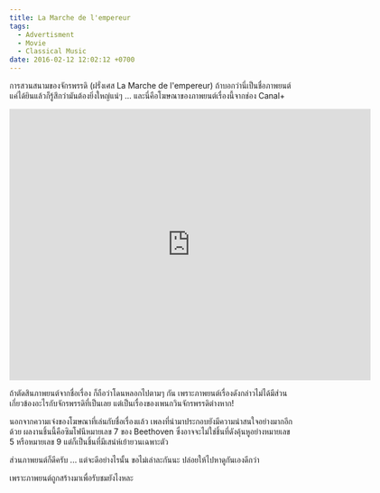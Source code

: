 ```yaml
---
title: La Marche de l'empereur
tags:
  - Advertisment
  - Movie
  - Classical Music
date: 2016-02-12 12:02:12 +0700
---
```


การสวนสนามของจักรพรรดิ (ฝรั่งเศส La Marche de l'empereur) ถ้าบอกว่านี่เป็นชื่อภาพยนต์ แค่ได้ยินแล้วก็รู้สึกว่ามันต้องยิ่งใหญ่แน่ๆ ... และนี่คือโฆษณาของภาพยนต์เรื่องนี้จากช่อง Canal+

<iframe width="640" height="480" src="https://www.youtube.com/embed/qNd_hUqEEl4" frameborder="0" allowfullscreen></iframe>

ถ้าตัดสินภาพยนต์จากชื่อเรื่อง ก็ถือว่าโดนหลอกไปตามๆ กัน เพราะภาพยนต์เรื่องดังกล่าวไม่ได้มีส่วนเกี่ยวข้องอะไรกับจักรพรรดิที่เป็นเลย แต่เป็นเรื่องของเพนกวินจักรพรรดิต่างหาก!

นอกจากความเจ๋งของโฆษณาที่เล่นกับชื่อเรื่องแล้ว เพลงที่นำมาประกอบยังมีความน่าสนใจอย่างมากอีกด้วย ผลงานชิ้นนี้คือซิมโฟนีหมายเลข 7 ของ Beethoven ซึ่งอาจจะไม่ใช่ชิ้นที่ดังคุ้นหูอย่างหมายเลข 5 หรือหมายเลข 9 แต่ก็เป็นชิ้นที่มีเสน่ห์เย้ายวนเฉพาะตัว

ส่วนภาพยนต์ก็ดีครับ ... แต่จะดีอย่างไรนั้น ขอไม่เล่าละกันนะ ปล่อยให้ไปหาดูกันเองดีกว่า

เพราะภาพยนต์ถูกสร้างมาเพื่อรับชมยังไงหละ
